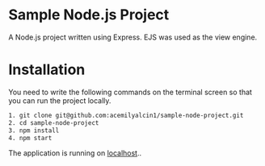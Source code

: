 # Sample Node.js Project

A Node.js project written using Express. EJS was used as the view engine.

# Installation

You need to write the following commands on the terminal screen so that you can run the project locally.

```sh
1. git clone git@github.com:acemilyalcin1/sample-node-project.git
2. cd sample-node-project
3. npm install
4. npm start
```

The application is running on [localhost](http://localhost:3000)..
